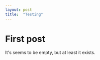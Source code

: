 ```yaml
---
layout: post
title:  "Testing"
---
```


# First post
It's seems to be empty, but at least it exists.
